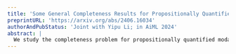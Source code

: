 ```yaml
---
title: 'Some General Completeness Results for Propositionally Quantified Modal Logics'
preprintURL: 'https://arxiv.org/abs/2406.16034'
authorAndPubStatus: 'Joint with Yipu Li; in AiML 2024'
abstract: | 
  We study the completeness problem for propositionally quantified modal logics on quantifiable general frames, where the admissible sets are the propositions the quantifiers can range over and expressible sets of worlds are admissible, and Kripke frames, where the quantifiers range over all sets of worlds. We show that any normal propositionally quantified modal logic containing all instances of the Barcan scheme is strongly complete with respect to the class of quantifiable general frames validating it. We also provide a suﬀicient condition for the truth of all formulas, possibly with quantifiers, to be preserved under passing from a quantifiable general frame to its underlying Kripke frame. This is reminiscent of both the idea of elementary submodel in model theory and the persistence concepts in propositional modal logic. The key to this condition is the concept of finite generated diversity (Fritz 2023), and with it, we show that if Θ is a set of Sahlqvist formulas whose class of Kripke frames has finite generated diversity, then the smallest normal propositionally quantified modal logic containing Θ, Barcan, a formula stating the existence of world propositions, and a formula stating the definability of successor sets, is Kripke complete. As a special case, we have a simple finite axiomatization of the logic of Euclidean Kripke frames.
---
```

